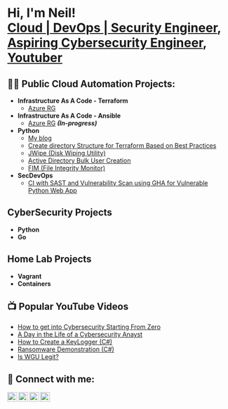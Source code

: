 <h1>Hi, I'm Neil! <br/><a href="https://github.com/dev-null-101">Cloud | DevOps | Security Engineer</a>, <a href="https://www.linkedin.com/in/neil-flores-91009a65/">Aspiring Cybersecurity Engineer</a>, <a href="https://www.youtube.com/@alwaysecure">Youtuber</a></h1>

<h2>👨‍💻 Public Cloud Automation Projects:</h2>

- <b>Infrastructure As A Code - Terraform</b>
  - [Azure RG](https://github.com/dev-null-101/public-cloud-terraform)
- <b>Infrastructure As A Code - Ansible</b>
  - [Azure RG](https://github.com/dev-null-101/public-cloud-ansible) <b><i>(In-progress)</b></i>
- <b>Python</b>
  - [My blog](https://github.com/dev-null-101/myblog-repo)
  - [Create directory Structure for Terraform Based on Best Practices](https://github.com/dev-null-101/public-cloud-python/tree/development/terraform_dir_structure)
  - [JWipe (Disk Wiping Utility)](https://github.com/joshmadakor1/Jwipe.PowerShell)
  - [Active Directory Bulk User Creation](https://github.com/joshmadakor1/AD_PS)
  - [FIM (File Integrity Monitor)](https://github.com/joshmadakor1/PowerShell-Integrity-FIM)
- <b>SecDevOps</b>
  - [CI with SAST and Vulnerability Scan using GHA for Vulnerable Python Web App](https://github.com/dev-null-101/devsecops-crash-course-pygoat)

<h2> CyberSecurity Projects </h2>

- <b> Python </b>
- <b> Go </b>

<h2> Home Lab Projects </h2>

- <b> Vagrant </b>
- <b> Containers </b>

<h2>📺 Popular YouTube Videos</h2>

- [How to get into Cybersecurity Starting From Zero](https://www.youtube.com/watch?v=a83ASGn_V_s)
- [A Day in the Life of a Cybersecurity Anayst](https://www.youtube.com/watch?v=uHy3oM7NnoU)
- [How to Create a KeyLogger (C#)](https://www.youtube.com/watch?v=N-L9hklSlNk)
- [Ransomware Demonstration (C#)](https://www.youtube.com/watch?v=OfvdQeh79s0)
- [Is WGU Legit?](https://www.youtube.com/watch?v=E2MwRWxDBkA)

<h2> 🤳 Connect with me:</h2>

[<img align="left" alt="JoshMadakor | YouTube" width="22px" src="https://cdn.jsdelivr.net/npm/simple-icons@v3/icons/youtube.svg" />][youtube]
[<img align="left" alt="JoshMadakor | Twitter" width="22px" src="https://cdn.jsdelivr.net/npm/simple-icons@v3/icons/twitter.svg" />][twitter]
[<img align="left" alt="JoshMadakor | LinkedIn" width="22px" src="https://cdn.jsdelivr.net/npm/simple-icons@v3/icons/linkedin.svg" />][linkedin]
[<img align="left" alt="JoshMadakor | Instagram" width="22px" src="https://cdn.jsdelivr.net/npm/simple-icons@v3/icons/instagram.svg" />][instagram]

[twitter]: https://twitter.com/joshmadakor
[youtube]: https://www.youtube.com/@alwaysecure
[instagram]: https://www.instagram.com/joshmadakor/
[linkedin]: https://linkedin.com/in/joshmadakor

<!--
**dev-null-101/dev-null-101** is a ✨ _special_ ✨ repository because its `README.md` (this file) appears on your GitHub profile.

Here are some ideas to get you started:

- 🔭 I’m currently working on ...
- 🌱 I’m currently learning ...
- 👯 I’m looking to collaborate on ...
- 🤔 I’m looking for help with ...
- 💬 Ask me about ...
- 📫 How to reach me: ...
- 😄 Pronouns: ...
- ⚡ Fun fact: ...
-->
